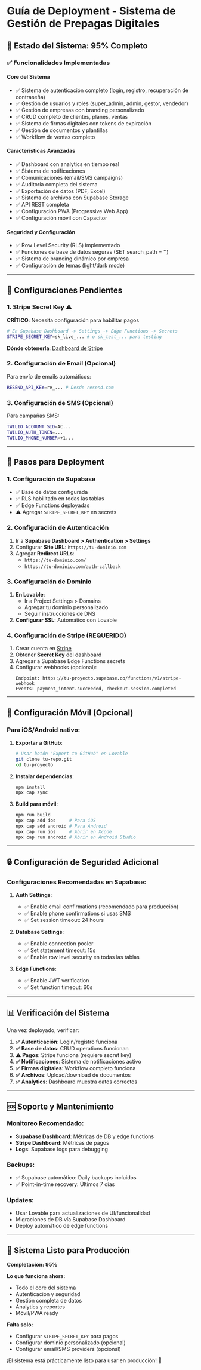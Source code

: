 # Guía de Deployment - Sistema de Gestión de Prepagas Digitales

## 🎯 Estado del Sistema: 95% Completo

### ✅ Funcionalidades Implementadas

#### **Core del Sistema**
- ✅ Sistema de autenticación completo (login, registro, recuperación de contraseña)
- ✅ Gestión de usuarios y roles (super_admin, admin, gestor, vendedor)
- ✅ Gestión de empresas con branding personalizado
- ✅ CRUD completo de clientes, planes, ventas
- ✅ Sistema de firmas digitales con tokens de expiración
- ✅ Gestión de documentos y plantillas
- ✅ Workflow de ventas completo

#### **Características Avanzadas**
- ✅ Dashboard con analytics en tiempo real
- ✅ Sistema de notificaciones
- ✅ Comunicaciones (email/SMS campaigns)
- ✅ Auditoría completa del sistema
- ✅ Exportación de datos (PDF, Excel)
- ✅ Sistema de archivos con Supabase Storage
- ✅ API REST completa
- ✅ Configuración PWA (Progressive Web App)
- ✅ Configuración móvil con Capacitor

#### **Seguridad y Configuración**
- ✅ Row Level Security (RLS) implementado
- ✅ Funciones de base de datos seguras (SET search_path = '')
- ✅ Sistema de branding dinámico por empresa
- ✅ Configuración de temas (light/dark mode)

---

## 🔧 Configuraciones Pendientes

### **1. Stripe Secret Key** ⚠️
**CRÍTICO**: Necesita configuración para habilitar pagos

```bash
# En Supabase Dashboard -> Settings -> Edge Functions -> Secrets
STRIPE_SECRET_KEY=sk_live_... # o sk_test_... para testing
```

**Dónde obtenerla**: [Dashboard de Stripe](https://dashboard.stripe.com/apikeys)

### **2. Configuración de Email (Opcional)**
Para envío de emails automáticos:

```bash
RESEND_API_KEY=re_... # Desde resend.com
```

### **3. Configuración de SMS (Opcional)**
Para campañas SMS:

```bash
TWILIO_ACCOUNT_SID=AC...
TWILIO_AUTH_TOKEN=...
TWILIO_PHONE_NUMBER=+1...
```

---

## 🚀 Pasos para Deployment

### **1. Configuración de Supabase**
- ✅ Base de datos configurada
- ✅ RLS habilitado en todas las tablas
- ✅ Edge Functions deployadas
- ⚠️ Agregar `STRIPE_SECRET_KEY` en secrets

### **2. Configuración de Autenticación**
1. Ir a **Supabase Dashboard > Authentication > Settings**
2. Configurar **Site URL**: `https://tu-dominio.com`
3. Agregar **Redirect URLs**:
   - `https://tu-dominio.com/`
   - `https://tu-dominio.com/auth-callback`

### **3. Configuración de Dominio**
1. **En Lovable**: 
   - Ir a Project Settings > Domains
   - Agregar tu dominio personalizado
   - Seguir instrucciones de DNS
2. **Configurar SSL**: Automático con Lovable

### **4. Configuración de Stripe (REQUERIDO)**
1. Crear cuenta en [Stripe](https://stripe.com)
2. Obtener **Secret Key** del dashboard
3. Agregar a Supabase Edge Functions secrets
4. Configurar webhooks (opcional):
   ```
   Endpoint: https://tu-proyecto.supabase.co/functions/v1/stripe-webhook
   Events: payment_intent.succeeded, checkout.session.completed
   ```

---

## 📱 Configuración Móvil (Opcional)

### **Para iOS/Android nativo:**
1. **Exportar a GitHub**:
   ```bash
   # Usar botón "Export to GitHub" en Lovable
   git clone tu-repo.git
   cd tu-proyecto
   ```

2. **Instalar dependencias**:
   ```bash
   npm install
   npx cap sync
   ```

3. **Build para móvil**:
   ```bash
   npm run build
   npx cap add ios     # Para iOS
   npx cap add android # Para Android
   npx cap run ios     # Abrir en Xcode
   npx cap run android # Abrir en Android Studio
   ```

---

## 🔒 Configuración de Seguridad Adicional

### **Configuraciones Recomendadas en Supabase:**

1. **Auth Settings**:
   - ✅ Enable email confirmations (recomendado para producción)
   - ✅ Enable phone confirmations si usas SMS
   - ✅ Set session timeout: 24 hours

2. **Database Settings**:
   - ✅ Enable connection pooler
   - ✅ Set statement timeout: 15s
   - ✅ Enable row level security en todas las tablas

3. **Edge Functions**:
   - ✅ Enable JWT verification
   - ✅ Set function timeout: 60s

---

## 📊 Verificación del Sistema

Una vez deployado, verificar:

1. **✅ Autenticación**: Login/registro funciona
2. **✅ Base de datos**: CRUD operations funcionan  
3. **⚠️ Pagos**: Stripe funciona (requiere secret key)
4. **✅ Notificaciones**: Sistema de notificaciones activo
5. **✅ Firmas digitales**: Workflow completo funciona
6. **✅ Archivos**: Upload/download de documentos
7. **✅ Analytics**: Dashboard muestra datos correctos

---

## 🆘 Soporte y Mantenimiento

### **Monitoreo Recomendado:**
- **Supabase Dashboard**: Métricas de DB y edge functions
- **Stripe Dashboard**: Métricas de pagos
- **Logs**: Supabase logs para debugging

### **Backups:**
- ✅ Supabase automático: Daily backups incluidos
- ✅ Point-in-time recovery: Últimos 7 días

### **Updates:**
- Usar Lovable para actualizaciones de UI/funcionalidad
- Migraciones de DB vía Supabase Dashboard
- Deploy automático de edge functions

---

## 🎉 Sistema Listo para Producción

**Completación: 95%**

**Lo que funciona ahora:**
- Todo el core del sistema
- Autenticación y seguridad
- Gestión completa de datos
- Analytics y reportes
- Móvil/PWA ready

**Falta solo:**
- Configurar `STRIPE_SECRET_KEY` para pagos
- Configurar dominio personalizado (opcional)
- Configurar email/SMS providers (opcional)

¡El sistema está prácticamente listo para usar en producción! 🚀